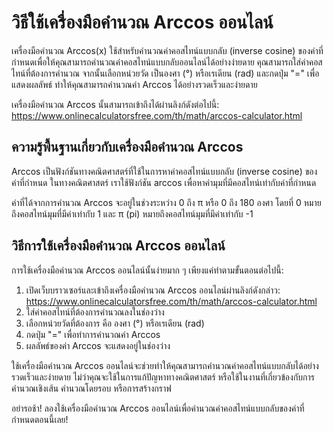 วิธีใช้เครื่องมือคำนวณ Arccos ออนไลน์
=====================================

เครื่องมือคำนวณ Arccos(x) ใช้สำหรับคำนวณค่าคอสไทน์แบบกลับ (inverse cosine) ของค่าที่กำหนดเพื่อให้คุณสามารถคำนวณค่าคอสไทน์แบบกลับออนไลน์ได้อย่างง่ายดาย คุณสามารถใส่ค่าคอสไทน์ที่ต้องการคำนวณ จากนั้นเลือกหน่วยวัด เป็นองศา (°) หรือเรเดียน (rad) และกดปุ่ม "=" เพื่อแสดงผลลัพธ์ ทำให้คุณสามารถคำนวณค่า Arccos ได้อย่างรวดเร็วและง่ายดาย

เครื่องมือคำนวณ Arccos นั้นสามารถเข้าถึงได้ผ่านลิงก์ดังต่อไปนี้: <https://www.onlinecalculatorsfree.com/th/math/arccos-calculator.html>

ความรู้พื้นฐานเกี่ยวกับเครื่องมือคำนวณ Arccos
---------------------------------------------

Arccos เป็นฟังก์ชันทางคณิตศาสตร์ที่ใช้ในการหาค่าคอสไทน์แบบกลับ (inverse cosine) ของค่าที่กำหนด ในทางคณิตศาสตร์ เราใช้ฟังก์ชัน arccos เพื่อหาค่ามุมที่มีคอสไทน์เท่ากับค่าที่กำหนด

ค่าที่ได้จากการคำนวณ Arccos จะอยู่ในช่วงระหว่าง 0 ถึง π หรือ 0 ถึง 180 องศา โดยที่ 0 หมายถึงคอสไทน์มุมที่มีค่าเท่ากับ 1 และ π (pi) หมายถึงคอสไทน์มุมที่มีค่าเท่ากับ -1

วิธีการใช้เครื่องมือคำนวณ Arccos ออนไลน์
----------------------------------------

การใช้เครื่องมือคำนวณ Arccos ออนไลน์นั้นง่ายมาก ๆ เพียงแค่ทำตามขั้นตอนต่อไปนี้:

1. เปิดเว็บบราวเซอร์และเข้าถึงเครื่องมือคำนวณ Arccos ออนไลน์ผ่านลิงก์ดังกล่าว: <https://www.onlinecalculatorsfree.com/th/math/arccos-calculator.html>
2. ใส่ค่าคอสไทน์ที่ต้องการคำนวณลงในช่องว่าง
3. เลือกหน่วยวัดที่ต้องการ คือ องศา (°) หรือเรเดียน (rad)
4. กดปุ่ม "=" เพื่อทำการคำนวณค่า Arccos
5. ผลลัพธ์ของค่า Arccos จะแสดงอยู่ในช่องว่าง

ใช้เครื่องมือคำนวณ Arccos ออนไลน์จะช่วยทำให้คุณสามารถคำนวณค่าคอสไทน์แบบกลับได้อย่างรวดเร็วและง่ายดาย ไม่ว่าคุณจะใช้ในการแก้ปัญหาทางคณิตศาสตร์ หรือใช้ในงานที่เกี่ยวข้องกับการคำนวณเชิงเส้น คำนวณโดยรอบ หรือการสร้างกราฟ

อย่ารอช้า! ลองใช้เครื่องมือคำนวณ Arccos ออนไลน์เพื่อคำนวณค่าคอสไทน์แบบกลับของค่าที่กำหนดตอนนี้เลย!